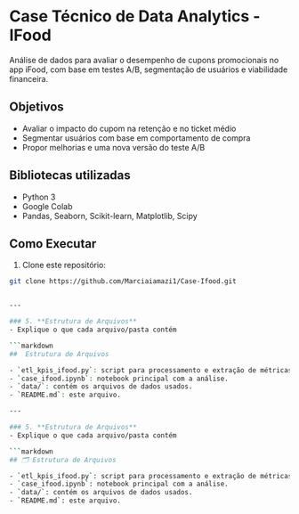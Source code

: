 # Case Técnico de Data Analytics - IFood

Análise de dados para avaliar o desempenho de cupons promocionais no app iFood, com base em testes A/B, segmentação de usuários e viabilidade financeira.


##  Objetivos
- Avaliar o impacto do cupom na retenção e no ticket médio
- Segmentar usuários com base em comportamento de compra
- Propor melhorias e uma nova versão do teste A/B

##  Bibliotecas utilizadas
- Python 3
- Google Colab
- Pandas, Seaborn, Scikit-learn, Matplotlib, Scipy

##  Como Executar
1. Clone este repositório:
```bash
git clone https://github.com/Marciaiamazi1/Case-Ifood.git


---

### 5. **Estrutura de Arquivos**
- Explique o que cada arquivo/pasta contém

```markdown
##  Estrutura de Arquivos

- `etl_kpis_ifood.py`: script para processamento e extração de métricas.
- `case_ifood.ipynb`: notebook principal com a análise.
- `data/`: contém os arquivos de dados usados.
- `README.md`: este arquivo.

---

### 5. **Estrutura de Arquivos**
- Explique o que cada arquivo/pasta contém

```markdown
## 🗂️ Estrutura de Arquivos

- `etl_kpis_ifood.py`: script para processamento e extração de métricas.
- `case_ifood.ipynb`: notebook principal com a análise.
- `data/`: contém os arquivos de dados usados.
- `README.md`: este arquivo.


